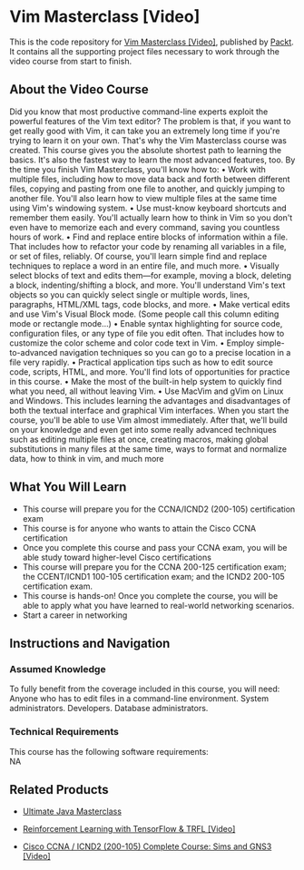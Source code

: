 # Vim Masterclass [Video]
This is the code repository for [Vim Masterclass [Video]](https://www.packtpub.com/application-development/cisco-ccna-icnd2-200-105-complete-course-sims-and-gns3-video?utm_source=github&utm_medium=repository&utm_campaign=9781838557652), published by [Packt](https://www.packtpub.com/?utm_source=github). It contains all the supporting project files necessary to work through the video course from start to finish.
## About the Video Course
Did you know that most productive command-line experts exploit the powerful features of the Vim text editor?
The problem is that, if you want to get really good with Vim, it can take you an extremely long time if you're trying to learn it on your own. That's why the Vim Masterclass course was created. This course gives you the absolute shortest path to learning the basics. It's also the fastest way to learn the most advanced features, too.
By the time you finish Vim Masterclass, you'll know how to:
•	Work with multiple files, including how to move data back and forth between different files, copying and pasting from one file to another, and quickly jumping to another file. You'll also learn how to view multiple files at the same time using Vim's windowing system.
•	Use must-know keyboard shortcuts and remember them easily. You'll actually learn how to think in Vim so you don't even have to memorize each and every command, saving you countless hours of work.
•	Find and replace entire blocks of information within a file. That includes how to refactor your code by renaming all variables in a file, or set of files, reliably. Of course, you'll learn simple find and replace techniques to replace a word in an entire file, and much more.
•	Visually select blocks of text and edits them—for example, moving a block, deleting a block, indenting/shifting a block, and more. You'll understand Vim's text objects so you can quickly select single or multiple words, lines, paragraphs, HTML/XML tags, code blocks, and more.
•	Make vertical edits and use Vim's Visual Block mode. (Some people call this column editing mode or rectangle mode…)
•	Enable syntax highlighting for source code, configuration files, or any type of file you edit often. That includes how to customize the color scheme and color code text in Vim.
•	Employ simple-to-advanced navigation techniques so you can go to a precise location in a file very rapidly.
•	Practical application tips such as how to edit source code, scripts, HTML, and more. You'll find lots of opportunities for practice in this course.
•	Make the most of the built-in help system to quickly find what you need, all without leaving Vim.
•	Use MacVim and gVim on Linux and Windows. This includes learning the advantages and disadvantages of both the textual interface and graphical Vim interfaces.
When you start the course, you'll be able to use Vim almost immediately. After that, we'll build on your knowledge and even get into some really advanced techniques such as editing multiple files at once, creating macros, making global substitutions in many files at the same time, ways to format and normalize data, how to think in vim, and much more

<H2>What You Will Learn</H2>
<DIV class=book-info-will-learn-text>
<UL>
<LI><SPAN id=what_you_will_learn_c class=sugar_field>This course will prepare you for the CCNA/ICND2 (200-105) certification exam</SPAN> 
<LI><SPAN id=what_you_will_learn_c class=sugar_field>This course is for anyone who wants to attain the Cisco CCNA certification</SPAN> 
<LI><SPAN id=what_you_will_learn_c class=sugar_field>Once you complete this course and pass your CCNA exam, you will be able study toward higher-level Cisco certifications</SPAN> 
<LI><SPAN id=what_you_will_learn_c class=sugar_field>This course will prepare you for the CCNA 200-125 certification exam; the CCENT/ICND1 100-105 certification exam; and the ICND2 200-105 certification exam.</SPAN> 
<LI><SPAN id=what_you_will_learn_c class=sugar_field>This course is hands-on! Once you complete the course, you will be able to apply what you have learned to real-world networking scenarios.</SPAN> 
<LI><SPAN id=what_you_will_learn_c class=sugar_field>Start a career in networking</SPAN> </LI></UL></DIV>

## Instructions and Navigation
### Assumed Knowledge
To fully benefit from the coverage included in this course, you will need:<br/>
Anyone who has to edit files in a command-line environment. System administrators. Developers. Database administrators.
### Technical Requirements
This course has the following software requirements:<br/>
NA

## Related Products
* [Ultimate Java Masterclass](https://www.packtpub.com/application-development/cisco-ccna-icnd2-200-105-complete-course-sims-and-gns3-video?utm_source=github&utm_medium=repository&utm_campaign=9781838557652)

* [Reinforcement Learning with TensorFlow & TRFL [Video]](https://www.packtpub.com/application-development/cisco-ccna-icnd2-200-105-complete-course-sims-and-gns3-video?utm_source=github&utm_medium=repository&utm_campaign=9781838557652)

* [Cisco CCNA / ICND2 (200-105) Complete Course: Sims and GNS3 [Video]](https://www.packtpub.com/application-development/cisco-ccna-icnd2-200-105-complete-course-sims-and-gns3-video?utm_source=github&utm_medium=repository&utm_campaign=9781838557652)

